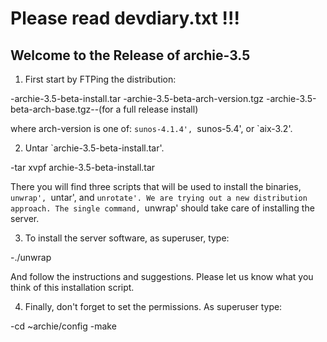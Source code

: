 # Please read devdiary.txt !!!

## Welcome to the Release of archie-3.5



1. First start by FTPing the distribution:

-archie-3.5-beta-install.tar
-archie-3.5-beta-arch-version.tgz
-archie-3.5-beta-arch-base.tgz--(for a full release install)

   where arch-version is one of: `sunos-4.1.4', `sunos-5.4', or `aix-3.2'.

2. Untar `archie-3.5-beta-install.tar'.

-tar xvpf archie-3.5-beta-install.tar
 
   There you will find three scripts that will be used to install the
   binaries, `unwrap', `untar', and `unrotate'. We are trying out a new
   distribution approach. The single command, `unwrap' should take care of
   installing the server.

3. To install the server software, as superuser, type:

-./unwrap

   And follow the instructions and suggestions. Please let us know what you
   think of this installation script.

4. Finally, don't forget to set the permissions. As superuser type:

-cd ~archie/config
-make

